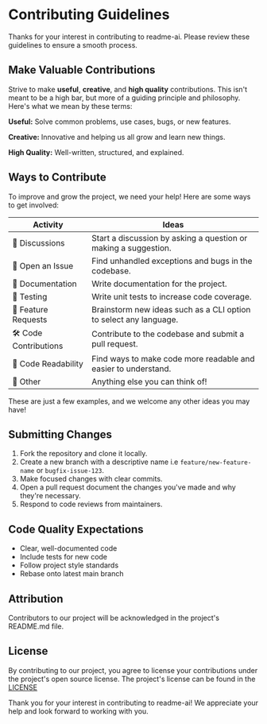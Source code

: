 # Contributing Guidelines

Thanks for your interest in contributing to readme-ai. Please review these guidelines to ensure a smooth process.

## Make Valuable Contributions

Strive to make **useful**, **creative**, and **high quality** contributions. This isn't meant to be a high bar, but more of a guiding principle and philosophy. Here's what we mean by these terms:

**Useful:** Solve common problems, use cases, bugs, or new features.

**Creative:** Innovative and helping us all grow and learn new things.

**High Quality:** Well-written, structured, and explained.

## Ways to Contribute

To improve and grow the project, we need your help! Here are some ways to get involved:

| Activity | Ideas |
| -------- | ----- |
| 👋 Discussions | Start a discussion by asking a question or making a suggestion. |
| 🐛 Open an Issue | Find unhandled exceptions and bugs in the codebase. |
| 📄 Documentation | Write documentation for the project. |
| 🧪 Testing | Write unit tests to increase code coverage. |
| 🧩 Feature Requests | Brainstorm new ideas such as a CLI option to select any language. |
| 🛠️ Code Contributions | Contribute to the codebase and submit a pull request. |
| 🔢 Code Readability | Find ways to make code more readable and easier to understand. |
| 🤔 Other | Anything else you can think of! |

These are just a few examples, and we welcome any other ideas you may have!

## Submitting Changes

1. Fork the repository and clone it locally.
2. Create a new branch with a descriptive name i.e <code>feature/new-feature-name</code> or <code>bugfix-issue-123</code>.
3. Make focused changes with clear commits.
4. Open a pull request document the changes you've made and why they're necessary.
5. Respond to code reviews from maintainers.

## Code Quality Expectations

- Clear, well-documented code
- Include tests for new code
- Follow project style standards
- Rebase onto latest main branch

## Attribution

Contributors to our project will be acknowledged in the project's README.md file.

## License

By contributing to our project, you agree to license your contributions under the project's open source license. The project's license can be found in the [LICENSE](https://github.com/eli64s/readme-ai/blob/main/LICENSE)

Thank you for your interest in contributing to readme-ai! We appreciate your help and look forward to working with you.

